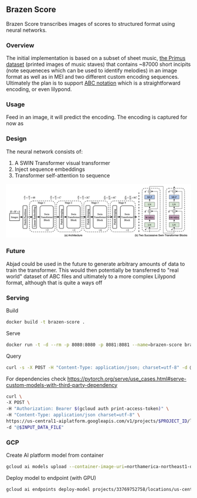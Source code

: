 ## Brazen Score

Brazen Score transcribes images of scores to structured format using neural networks.

### Overview
The initial implementation is based on a subset of sheet music, [the Primus dataset](https://grfia.dlsi.ua.es/primus/) (printed images of music staves) that contains ~87000 short incipits (note sequeneces which can be used to identify melodies) in an image format as well as in MEI and two different custom encoding sequences. Ultimately the plan is to support [ABC notation](https://en.wikipedia.org/wiki/ABC_notation) which is a straightforward encoding, or even lilypond.

### Usage

Feed in an image, it will predict the encoding. The encoding is captured for now as 

### Design 

The neural network consists of:

1) A SWIN Transformer visual transformer 
2) Inject sequence embeddings
3) Transformer self-attention to sequence

![SWIN Transformer](images/swin.png)

### Future

Abjad could be used in the future to generate arbitrary amounts of data to train the transformer. This would then potentially be transferred to "real world" dataset of ABC files and ultimately to a more complex Lilypond format, although that is quite a ways off

### Serving

Build
```bash
docker build -t brazen-score .
```

Serve
```bash
docker run -t -d --rm -p 8080:8080 -p 8081:8081 --name=brazen-score brazen-score:latest
```

Query
```bash
curl -s -X POST -H "Content-Type: application/json; charset=utf-8" -d @./serve/query.json http://localhost:8080/predictions/brazen-score
```

For dependencies check https://pytorch.org/serve/use_cases.html#serve-custom-models-with-third-party-dependency

```bash
curl \
-X POST \
-H "Authorization: Bearer $(gcloud auth print-access-token)" \
-H "Content-Type: application/json charset=utf-8" \
https://us-central1-aiplatform.googleapis.com/v1/projects/$PROJECT_ID/locations/us-central1/endpoints/$ENDPOINT_ID:predict \
-d "@$INPUT_DATA_FILE"
```

### GCP

Create AI platform model from container
```bash
gcloud ai models upload --container-image-uri=northamerica-northeast1-docker.pkg.dev/brazen-score/brazen-score/brazen-score --display-name=brazen-score --container-health-route=/ping --container-predict-route=/predictions/brazen-score --container-ports=8080 --region=us-central1
```

Deploy model to endpoint (with GPU)
```bash
gcloud ai endpoints deploy-model projects/33769752758/locations/us-central1/endpoints/5056865082374356992 --display-name=brazen-score --model=projects/33769752758/locations/us-central1/models/3793706541966688256 --region=us-central1 --machine-type=n1-standard-2 --accelerator=type=nvidia-tesla-k80 
```